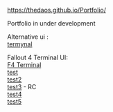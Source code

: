 https://thedaos.github.io/Portfolio/

Portfolio in under development

Alternative ui :   
[termynal](https://thedaos.github.io/Portfolio/termynal_test/)

Fallout 4 Terminal UI:  
[F4 Terminal](https://thedaos.github.io/Portfolio/F4/)    
[test](https://thedaos.github.io/Portfolio/F4/test/)   
[test2](https://thedaos.github.io/Portfolio/F4/test2/)  
[test3](https://thedaos.github.io/Portfolio/F4/test3/) - RC    
[test4](https://thedaos.github.io/Portfolio/F4/test4/)    
[test5](https://thedaos.github.io/Portfolio/F4/test5/)    

